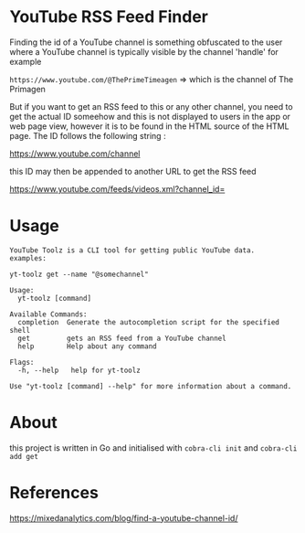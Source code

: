 # YouTube RSS Feed Finder

Finding the id of a YouTube channel is something obfuscated to the user where a YouTube channel is typically visible by the channel 'handle' for example

`https://www.youtube.com/@ThePrimeTimeagen` => which is the channel of The Primagen

But if you want to get an RSS feed to this or any other channel, you need to get the actual ID someehow and this is not displayed to users in the app or web page view, however it is to be found in the HTML source of the HTML page. The ID follows the following string :

https://www.youtube.com/channel

this ID may then be appended to another URL to get the RSS feed

https://www.youtube.com/feeds/videos.xml?channel_id=

# Usage

```
YouTube Toolz is a CLI tool for getting public YouTube data.
examples:

yt-toolz get --name "@somechannel"

Usage:
  yt-toolz [command]

Available Commands:
  completion  Generate the autocompletion script for the specified shell
  get         gets an RSS feed from a YouTube channel
  help        Help about any command

Flags:
  -h, --help   help for yt-toolz

Use "yt-toolz [command] --help" for more information about a command.
```

# About

this project is written in Go and initialised with `cobra-cli init` and `cobra-cli add get`

# References

https://mixedanalytics.com/blog/find-a-youtube-channel-id/
